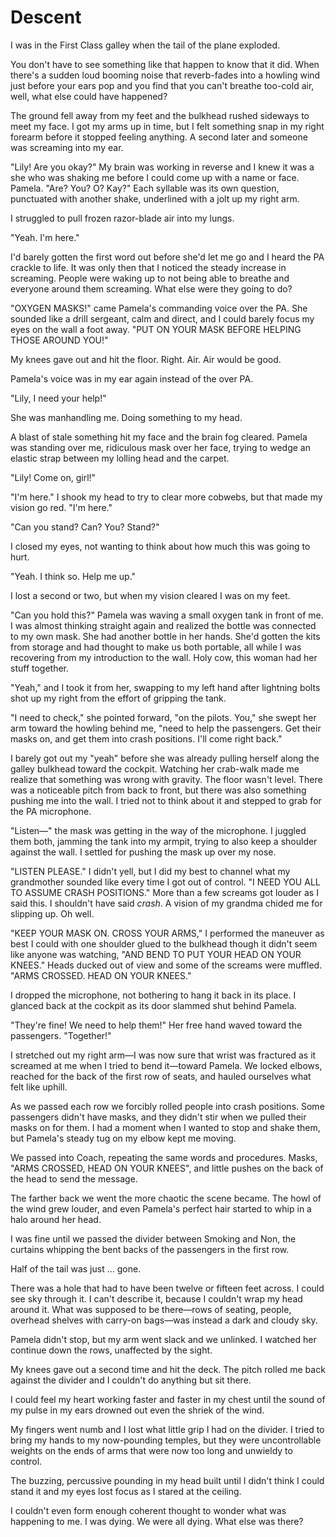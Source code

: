 # Descent

I was in the First Class galley when the tail of the plane exploded.

You don't have to see something like that happen to know that it did. 
When there's a sudden loud booming noise that reverb-fades into a howling wind just before your ears pop and you find that you can't breathe too-cold air, well, what else could have happened?

The ground fell away from my feet and the bulkhead rushed sideways to meet my face. 
I got my arms up in time, but I felt something snap in my right forearm before it stopped feeling anything. 
A second later and someone was screaming into my ear.

"Lily!  Are you okay?"
My brain was working in reverse and I knew it was a she who was shaking me before I could come up with a name or face. 
Pamela. 
"Are? You? O? Kay?"
Each syllable was its own question, punctuated with another shake, underlined with a jolt up my right arm.

I struggled to pull frozen razor-blade air into my lungs.

"Yeah. 
I'm here."

I'd barely gotten the first word out before she'd let me go and I heard the PA crackle to life. 
It was only then that I noticed the steady increase in screaming. 
People were waking up to not being able to breathe and everyone around them screaming. 
What else were they going to do?

"OXYGEN MASKS!" came Pamela's commanding voice over the PA. 
She sounded like a drill sergeant, calm and direct, and I could barely focus my eyes on the wall a foot away. 
"PUT ON YOUR MASK BEFORE HELPING THOSE AROUND YOU!"

My knees gave out and hit the floor. 
Right. 
Air. 
Air would be good.

Pamela's voice was in my ear again instead of the over PA.

"Lily, I need your help!"

She was manhandling me. 
Doing something to my head.

A blast of stale something hit my face and the brain fog cleared. 
Pamela was standing over me, ridiculous mask over her face, trying to wedge an elastic strap between my lolling head and the carpet.

"Lily!  Come on, girl!"

"I'm here."
I shook my head to try to clear more cobwebs, but that made my vision go red. 
"I'm here."

"Can you stand?
Can? You? Stand?"

I closed my eyes, not wanting to think about how much this was going to hurt.

"Yeah. 
I think so. 
Help me up."

I lost a second or two, but when my vision cleared I was on my feet.

"Can you hold this?"
Pamela was waving a small oxygen tank in front of me. 
I was almost thinking straight again and realized the bottle was connected to my own mask. 
She had another bottle in her hands. 
She'd gotten the kits from storage and had thought to make us both portable, all while I was recovering from my introduction to the wall. 
Holy cow, this woman had her stuff together.

"Yeah," and I took it from her, swapping to my left hand after lightning bolts shot up my right from the effort of gripping the tank.

"I need to check," she pointed forward, "on the pilots. 
You," she swept her arm toward the howling behind me, "need to help the passengers. 
Get their masks on, and get them into crash positions. 
I'll come right back."

I barely got out my "yeah" before she was already pulling herself along the galley bulkhead toward the cockpit. 
Watching her crab-walk made me realize that something was wrong with gravity. 
The floor wasn't level. 
There was a noticeable pitch from back to front, but there was also something pushing me into the wall. 
I tried not to think about it and stepped to grab for the PA microphone.

"Listen—" the mask was getting in the way of the microphone. 
I juggled them both, jamming the tank into my armpit, trying to also keep a shoulder against the wall. 
I settled for pushing the mask up over my nose.

"LISTEN PLEASE."
I didn't yell, but I did my best to channel what my grandmother sounded like every time I got out of control. 
"I NEED YOU ALL TO ASSUME CRASH POSITIONS."
More than a few screams got louder as I said this.
I shouldn't have said _crash_.
A vision of my grandma chided me for slipping up.
Oh well.

"KEEP YOUR MASK ON.
CROSS YOUR ARMS," I performed the maneuver as best I could with one shoulder glued to the bulkhead though it didn't seem like anyone was watching, "AND BEND TO PUT YOUR HEAD ON YOUR KNEES."
Heads ducked out of view and some of the screams were muffled. 
"ARMS CROSSED. 
HEAD ON YOUR KNEES."

I dropped the microphone, not bothering to hang it back in its place. 
I glanced back at the cockpit as its door slammed shut behind Pamela.

"They're fine!
We need to help them!"
Her free hand waved toward the passengers. 
"Together!"

I stretched out my right arm—I was now sure that wrist was fractured as it screamed at me when I tried to bend it—toward Pamela. 
We locked elbows, reached for the back of the first row of seats, and hauled ourselves what felt like uphill.

As we passed each row we forcibly rolled people into crash positions. 
Some passengers didn't have masks, and they didn't stir when we pulled their masks on for them. 
I had a moment when I wanted to stop and shake them, but Pamela's steady tug on my elbow kept me moving.

We passed into Coach, repeating the same words and procedures. 
Masks, "ARMS CROSSED, HEAD ON YOUR KNEES", and little pushes on the back of the head to send the message.

The farther back we went the more chaotic the scene became. 
The howl of the wind grew louder, and even Pamela's perfect hair started to whip in a halo around her head.

I was fine until we passed the divider between Smoking and Non, the curtains whipping the bent backs of the passengers in the first row.

Half of the tail was just … gone.

There was a hole that had to have been twelve or fifteen feet across. 
I could see sky through it. 
I can't describe it, because I couldn't wrap my head around it. 
What was supposed to be there—rows of seating, people, overhead shelves with carry-on bags—was instead a dark and cloudy sky.

Pamela didn't stop, but my arm went slack and we unlinked. 
I watched her continue down the rows, unaffected by the sight.

My knees gave out a second time and hit the deck. 
The pitch rolled me back against the divider and I couldn't do anything but sit there.

I could feel my heart working faster and faster in my chest until the sound of my pulse in my ears drowned out even the shriek of the wind.

My fingers went numb and I lost what little grip I had on the divider. 
I tried to bring my hands to my now-pounding temples, but they were uncontrollable weights on the ends of arms that were now too long and unwieldy to control.

The buzzing, percussive pounding in my head built until I didn't think I could stand it and my eyes lost focus as I stared at the ceiling.

I couldn't even form enough coherent thought to wonder what was happening to me. 
I was dying. 
We were all dying. 
What else was there?

